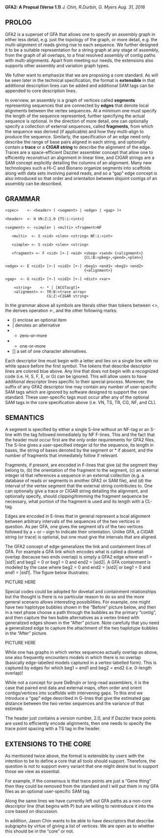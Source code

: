 **GFA2: A Propsal (Verse 1.1)**
*J. Chin, R.Durbin, G. Myers*
*Aug. 31, 2016*

## PROLOG

GFA2 is a superset of GFA that allows one to specify an assembly graph in either less detail,
e.g. just the topology of the graph, or more detail, e.g. the multi-alignment of reads giving
rise to each sequence.  We further designed it to be a suitable representation for a string
graph at any stage of assembly, from the graph of all overlaps, to a final resolved assembly
of contig paths with multi-alignments.  Apart from meeting our needs, the extensions also
supports other assembly and variation graph types.

We futher want to emphasize that we are proposing a core standard.  As will be seen later in
the technical specification, the format is **extensible** in that additional description lines
can be added and additional SAM tags can be appended to core description lines.

In overview, an assembly is a graph of vertices called **segments** representing sequences
that are connected by **edges** that denote local alignments between the vertex sequences.
At a minimum one must specify the length of the sequence represented, further specifying the
actual sequence is optional.  In the direction of more detail, one can optionally specify a
collection of external sequences, called **fragments**, from which the sequence was derived (if
applicable) and how they multi-align to produce the sequence.  Similarly, the specification
of an edge need only describe the range of base pairs aligned in each string, and optionally
contain a **trace** or a **CIGAR string** to describe the alignment of the edge.  Traces are a
space-efficient Dazzler assembler concept that allow one to efficiently reconstruct an
alignment in linear time, and CIGAR strings are a SAM concept explicitly detailing the
columns of an alignment.  Many new technologies such a Hi-C and Bionano organize segments
into scaffolds along with data sets involving paired reads, and so a “gap” edge concept is
also introduced so that order and orientaiton between disjoint contigs of an assembly can
be described.

## GRAMMAR

```
<spec>    <- <header> ( <segment> | <edge> | <gap> )+

<header>  <- H VN:Z:2.0 {TS:i:<int>}

<segment> <- <simple> | <multi> <fragment>NF
 
   <multi>  <- S <sid> <slen> <string> NF:i:<int> 
 
   <simple> <- S <sid> <slen> <string>

   <fragment> <- F <sid> [+-] <eid> <sbeg> <send> {<alignment>}
                                    {CL:B:<pbeg>,<pend>,<plen>}

<edge> <- E <sid1> [+-] <sid2> [+-] <beg1> <end1> <beg2> <end2>
                                    {<alignment>}

<gap>  <- G <sid1> [+-] <sid2> [+-] <dist> <var>

    <string>    <- * | [ACGTacgt]+
    <alignment> <- TR:B:<trace array>
                   CG:Z:<CIGAR string>
```

In the grammar above all symbols are literals other than tokens between <>, the derives
operation <-, and the other following marks:
 * {} enclose an optional item
 * | denotes an alternative
 * * zero-or-more
 * + one-or-more
 * [] a set of one character alternatives.

Each descriptor line must begin with a letter and lies on a single line with no white space
before the first symbol.   The tokens that describe descriptor lines are colored blue above.
Any line that does not begin with a recognized code (i.e. H, S, F, E, or G) can be ignored.
This will allow users to have additional descriptor lines specific to their special process.
Moreover, the suffix of any GFA2 descriptor line may contain any number of user-specific SAM
tags which are ignored by software designed to support the core standard.  These user-specific
tags must occur after any of the optional SAM tags in the core specification above
(i.e. VN, TS, TR, CG, NF, and CL).  

## SEMANTICS

A segment is specified by either a single S-line without an NF-tag or an S-line with the tag
followed immediately by NF F-lines.  This and the fact that the header must occur first are the
only order requirements for GFA2 files. The S-line gives a user-specified integer id for the
sequence, its length in bases, the string of bases denoted by the segment or * if absent, and
the number of fragments that immediately follow if relevant.

Fragments, if present, are encoded in F-lines that give (a) the segment they belong to, (b) the
orientation of the fragment to the segment, (c) an external integer id that references a sequence
in an external collection (e.g. a database of reads or segments in another GFA2 or SAM file),
and (d) the interval of the vertex segment that the external string contributes to.  One can
optionally give a trace or CIGAR string detailing the alignment, and optionally specify, should
clipping/trimming the fragment sequence be necessary, what portion of the fragment is used and
its length with a CL-tag.

Edges are encoded in E-lines that in general represent a local alignment between arbitrary
intervals of the sequences of the two vertices in question. As per GFA, one gives the segment
id’s of the two vertices followed by a + or – sign to indicate their orientation.  Unlike GFA,
a CIGAR string (or trace) is optional, but one must give the intervals that are aligned.

The GFA2 concept of edge generalizes the link and containment lines of GFA.  For example a GFA
link which encodes what is called a dovetail overlap (because two ends overlap) is simply a GFA2
edge where end1 = |sid1| and beg2 = 0 or beg1 = 0 and end2 = |sid2|.   A GFA containment is
modeled by the case where beg2 = 0 and end2 = |sid2| or beg1 = 0 and end1 = |sid1|.  The figure
below illustrates:

PICTURE HERE

Special codes could be adopted for dovetail and containment relationships but the thought is
there is no particular reason to do so and the more general scenario allows interesting
possibilities.  For example, one might have two haplotype bubbles shown in the “Before”
picture below, and then in a next phase choose a path through the bubbles as the
primary “contig”, and then capture the two buble alternatives as a vertex linked with
generalized edges shown in the “After” picture.  Note carefully that you need a generalized
edge to capture the attachment of the two haplotype bubbles in the “After” picture.

PICTURE HERE
 
While one has graphs in which vertex sequences actually overlap as above, one also frequently
encounters models in which there is no overlap (basically edge-labelled models captured in a
vertex-labelled form).  This is captured by edges for which beg1 = end1 and beg2 = end2 (i.e.
0-length overlap)!

While not a concept for pure DeBrujin or long-read assemblers, it is the case that paired end
data and external maps, often order and orient contigs/vertices into scaffolds with
intervening gaps.  To this end we introduce a “gap” edge described in G-lines that give the
estimated gap distance between the two vertex sequences and the variance of that estimate.

The header just contains a version number, 2.0, and if Dazzler trace points are used to
efficiently encode alignments, then one needs to specify the trace point spacing with a
TS tag in the header.

## EXTENSIONS TO THE CORE

As mentioned twice above, the format is extensible by users with the intention to be to
define a core that all tools should support.  Therefore, the question is not to support
every variant that one might desire but to support those we view as essential.

For example, if the consensus is that trace points are just a “Gene thing” then they could
be removed from the standard and I will put them in my GFA files as an optional user-specific
SAM tag.

Along the same lines we have currently left out GFA paths as a non-core descriptor line (that
begins with P) but are willing to reintroduce it into the core based on discussion.

In addition, Jason Chin wants to be able to have descriptors that describe subgraphs by
virtue of giving a list of vertices.  We are open as to whether this should be in the
“core” or not.
